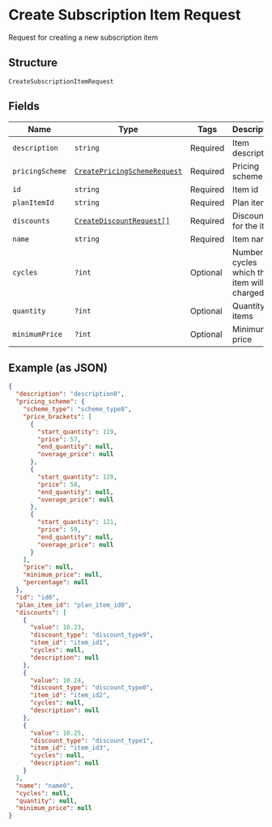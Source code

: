 
# Create Subscription Item Request

Request for creating a new subscription item

## Structure

`CreateSubscriptionItemRequest`

## Fields

| Name | Type | Tags | Description | Getter | Setter |
|  --- | --- | --- | --- | --- | --- |
| `description` | `string` | Required | Item description | getDescription(): string | setDescription(string description): void |
| `pricingScheme` | [`CreatePricingSchemeRequest`](/doc/models/create-pricing-scheme-request.md) | Required | Pricing scheme | getPricingScheme(): CreatePricingSchemeRequest | setPricingScheme(CreatePricingSchemeRequest pricingScheme): void |
| `id` | `string` | Required | Item id | getId(): string | setId(string id): void |
| `planItemId` | `string` | Required | Plan item id | getPlanItemId(): string | setPlanItemId(string planItemId): void |
| `discounts` | [`CreateDiscountRequest[]`](/doc/models/create-discount-request.md) | Required | Discounts for the item | getDiscounts(): array | setDiscounts(array discounts): void |
| `name` | `string` | Required | Item name | getName(): string | setName(string name): void |
| `cycles` | `?int` | Optional | Number of cycles which the item will be charged | getCycles(): ?int | setCycles(?int cycles): void |
| `quantity` | `?int` | Optional | Quantity of items | getQuantity(): ?int | setQuantity(?int quantity): void |
| `minimumPrice` | `?int` | Optional | Minimum price | getMinimumPrice(): ?int | setMinimumPrice(?int minimumPrice): void |

## Example (as JSON)

```json
{
  "description": "description0",
  "pricing_scheme": {
    "scheme_type": "scheme_type8",
    "price_brackets": [
      {
        "start_quantity": 119,
        "price": 57,
        "end_quantity": null,
        "overage_price": null
      },
      {
        "start_quantity": 120,
        "price": 58,
        "end_quantity": null,
        "overage_price": null
      },
      {
        "start_quantity": 121,
        "price": 59,
        "end_quantity": null,
        "overage_price": null
      }
    ],
    "price": null,
    "minimum_price": null,
    "percentage": null
  },
  "id": "id0",
  "plan_item_id": "plan_item_id0",
  "discounts": [
    {
      "value": 10.23,
      "discount_type": "discount_type9",
      "item_id": "item_id1",
      "cycles": null,
      "description": null
    },
    {
      "value": 10.24,
      "discount_type": "discount_type0",
      "item_id": "item_id2",
      "cycles": null,
      "description": null
    },
    {
      "value": 10.25,
      "discount_type": "discount_type1",
      "item_id": "item_id3",
      "cycles": null,
      "description": null
    }
  ],
  "name": "name0",
  "cycles": null,
  "quantity": null,
  "minimum_price": null
}
```

